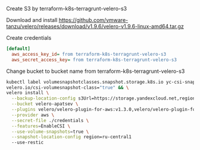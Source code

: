 Create S3 by terraform-k8s-terragrunt-velero-s3

Download and install https://github.com/vmware-tanzu/velero/releases/download/v1.9.6/velero-v1.9.6-linux-amd64.tar.gz

Create credentials
```ini
[default]
  aws_access_key_id= from terraform-k8s-terragrunt-velero-s3
  aws_secret_access_key= from terraform-k8s-terragrunt-velero-s3
```

Change bucket to bucket name from terraform-k8s-terragrunt-velero-s3

```bash
kubectl label volumesnapshotclasses.snapshot.storage.k8s.io yc-csi-snapclass \
velero.io/csi-volumesnapshot-class="true" && \
velero install \
  --backup-location-config s3Url=https://storage.yandexcloud.net,region=ru-central1 \
  --bucket velero-apatsev \
  --plugins velero/velero-plugin-for-aws:v1.3.0,velero/velero-plugin-for-csi:v0.2.0 \
  --provider aws \
  --secret-file ./credentials \
  --features=EnableCSI \
  --use-volume-snapshots=true \
  --snapshot-location-config region=ru-central1
  --use-restic
```
